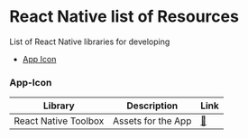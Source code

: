 # React Native list of Resources

List of React Native libraries for developing


* [App Icon](#app-icon)

### App-Icon
Library | Description | Link |
|---|---|---|
| React Native Toolbox | Assets for the App | [:link:](https://github.com/bamlab/generator-rn-toolbox/blob/master/generators/assets)|
